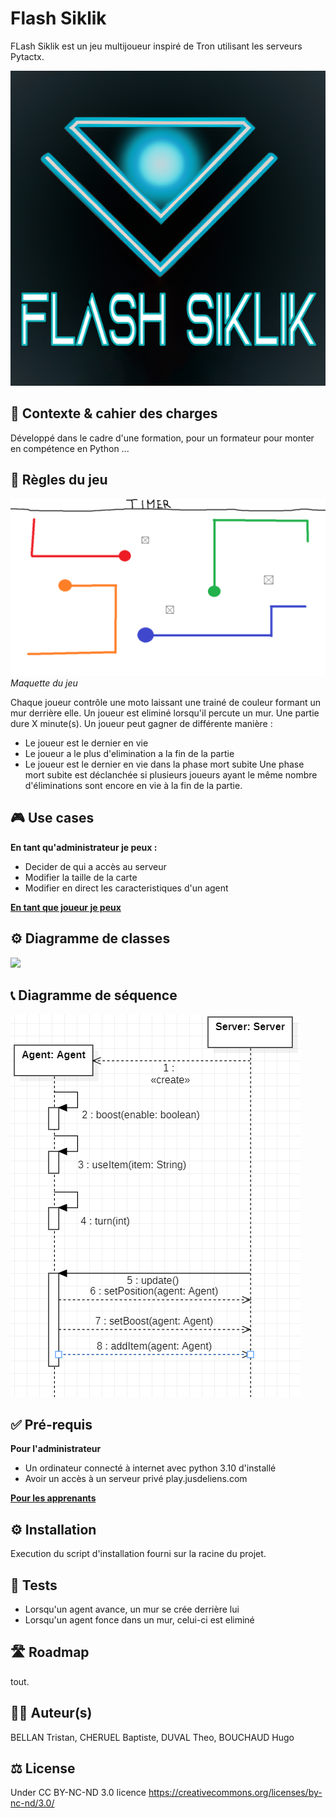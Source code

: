 # Flash Siklik
FLash Siklik est un jeu multijoueur inspiré de Tron utilisant les serveurs Pytactx.

![](./res/flash.png)

## 🎯 Contexte & cahier des charges
Développé dans le cadre d'une formation, pour un formateur pour monter en compétence en Python ...

## 🎲 Règles du jeu
![](./res/maquette.png)
*Maquette du jeu*

Chaque joueur contrôle une moto laissant une trainé de couleur formant un mur derrière elle.
Un joueur est eliminé lorsqu'il percute un mur. Une partie dure X minute(s).
Un joueur peut gagner de différente manière :
- Le joueur est le dernier en vie
- Le joueur a le plus d'elimination a la fin de la partie
- Le joueur est le dernier en vie dans la phase mort subite
Une phase mort subite est déclanchée si plusieurs joueurs ayant le même nombre d'éliminations sont encore en vie à la fin de la partie.

## 🎮 Use cases
<b>En tant qu'administrateur je peux :</b>
<ul>
    <li>Decider de qui a accès au serveur</li>
    <li>Modifier la taille de la carte</li>
    <li>Modifier en direct les caracteristiques d'un agent</li>
</ul>

<a href="./src/api/README.md#useCases"><b>En tant que joueur je peux</b></a>
## ⚙️ Diagramme de classes
[![](https://mermaid.ink/img/pako:eNq1VcFuo0AM_ZXRnFqV_ADqJRLaag-tqrbaU6TKCw4ZMTOgGdPdKMq_r2cgCZCiqtuUC-Bn-_nZHtjJvC5QpjLX4H2moHRgVlbwtSzRkrhdLESGQJul-60I3RT7SWhmoDunihnoUcMW3X39hn7G40UZdO9gqbhRfIMSJ9ZncsqWgl-LUUQI8PdgDOir67HdAOHBFvWPlO46QIhFx_H6CuF-tBYqJ7Hm1M3U1KnzB_NNpbT-hRuVa7zyqNeJiJkewOD10SnfYF79qF0ky1AjqdpG95OPR7rjoAwI-kSRPzlxnnzbpgjyBgn2Q6WDuV1O6Ex9AwEN_LGBeiLsg2IHm3S5Yl2rcenQHkqtcJuIN9DtcCiOFwK7yEnJJdIT2BInZp4xuJ5qHuopm_gy8eDSvzB2ZRWFds328vzo7T7fvL7577Q-mjwfRoTKT-Ybgx5rr753tYefjv_X1mwJcvq7HEkMn56idRAEjIyewFEg5gfTjCCHBngqtgzwSW8IOO9B1ifve0BBSio4zWjxjkRdgugwWswh5TnJLLyXiWRCRgv-JcTerSRtkOuWKT8W4KqVXNngBy3Vz1uby3QN2mMiu6n0v5Deuv8HBVwEaw?type=png)](https://mermaid.live/edit#pako:eNq1VcFuo0AM_ZXRnFqV_ADqJRLaag-tqrbaU6TKCw4ZMTOgGdPdKMq_r2cgCZCiqtuUC-Bn-_nZHtjJvC5QpjLX4H2moHRgVlbwtSzRkrhdLESGQJul-60I3RT7SWhmoDunihnoUcMW3X39hn7G40UZdO9gqbhRfIMSJ9ZncsqWgl-LUUQI8PdgDOir67HdAOHBFvWPlO46QIhFx_H6CuF-tBYqJ7Hm1M3U1KnzB_NNpbT-hRuVa7zyqNeJiJkewOD10SnfYF79qF0ky1AjqdpG95OPR7rjoAwI-kSRPzlxnnzbpgjyBgn2Q6WDuV1O6Ex9AwEN_LGBeiLsg2IHm3S5Yl2rcenQHkqtcJuIN9DtcCiOFwK7yEnJJdIT2BInZp4xuJ5qHuopm_gy8eDSvzB2ZRWFds328vzo7T7fvL7577Q-mjwfRoTKT-Ybgx5rr753tYefjv_X1mwJcvq7HEkMn56idRAEjIyewFEg5gfTjCCHBngqtgzwSW8IOO9B1ifve0BBSio4zWjxjkRdgugwWswh5TnJLLyXiWRCRgv-JcTerSRtkOuWKT8W4KqVXNngBy3Vz1uby3QN2mMiu6n0v5Deuv8HBVwEaw)

## 📞 Diagramme de séquence
![](./res/diagrammeSequence.png)

<!-- Expliquer les points suivants
- [ ] les acteurs
- [ ] le déroulé d'une partie en partant des use case
- [ ] les données échangées entre chaque couche
- [ ] les algorithmes
- [ ] les machines
- [ ] les protocoles réseaux -->

## ✅ Pré-requis 
**Pour l'administrateur**
- Un ordinateur connecté à internet avec python 3.10 d'installé
- Avoir un accès à un serveur privé play.jusdeliens.com

<a href="./src/api/README.md#preRequis"><b>Pour les apprenants</b></a>


## ⚙️ Installation
Execution du script d'installation fourni sur la racine du projet.

## 🧪 Tests
- Lorsqu'un agent avance, un mur se crée derrière lui
- Lorsqu'un agent fonce dans un mur, celui-ci est eliminé

## 🛣️ Roadmap
tout.

## 👨‍💻 Auteur(s)
BELLAN Tristan, CHERUEL Baptiste, DUVAL Theo, BOUCHAUD Hugo

## ⚖️ License
Under CC BY-NC-ND 3.0 licence
https://creativecommons.org/licenses/by-nc-nd/3.0/
